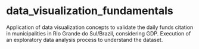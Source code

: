 # data_visualization_fundamentals
Application of data visualization concepts to validate the daily funds citation in municipalities in Rio Grande do Sul/Brazil, considering GDP. Execution of an exploratory data analysis process to understand the dataset.